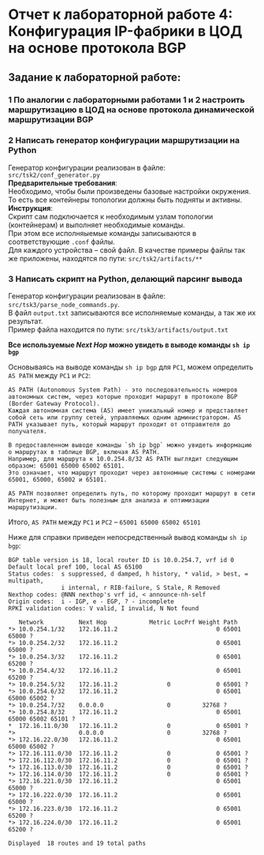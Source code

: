 # Отчет к лабораторной работе 4: Конфигурация IP-фабрики в ЦОД на основе протокола BGP

## Задание к лабораторной работе:

### 1 По аналогии с лабораторными работами 1 и 2 настроить маршрутизацию в ЦОД на основе протокола динамической маршрутизации BGP
### 2 Написать генератор конфигурации маршрутизации на Python
Генератор конфигурации реализован в файле: `src/tsk2/conf_generator.py`  
**Предварительные требования**:  
Необходимо, чтобы были произведены базовые настройки окружения. То есть все контейнеры топологии должны быть подняты и активны.  
**Инструкция**:  
Скрипт сам подключается к необходимым узлам топологии (контейнерам) и выполняет необходимые команды.   
При этом все исполняыемые команды записываются в соответствующие `.conf` файлы.  
Для каждого устройства – свой файл. В качестве примеры файлы так же приложены, находятся по пути:
`src/tsk2/artifacts/**`
### 3 Написать скрипт на Python, делающий парсинг вывода
Генератор конфигурации реализован в файле: `src/tsk3/parse_node_commands.py`.  
В файл `output.txt` записываются все исполняемые команды, а так же их результат.  
Пример файла находится по пути: `src/tsk3/artifacts/output.txt`

**Все используемые _Next Hop_ можно увидеть в выводе команды `sh ip bgp`**

Основываясь на выводе команды `sh ip bgp` для `PC1`, можем определить `AS PATH` между `PC1` и `PC2`:
```
AS PATH (Autonomous System Path) - это последовательность номеров автономных систем, через которые проходит маршрут в протоколе BGP (Border Gateway Protocol). 
Каждая автономная система (AS) имеет уникальный номер и представляет собой сеть или группу сетей, управляемых одним администратором. AS PATH указывает путь, который маршрут проходит от отправителя до получателя.

В предоставленном выводе команды `sh ip bgp` можно увидеть информацию о маршрутах в таблице BGP, включая AS PATH. 
Например, для маршрута к 10.0.254.8/32 AS PATH выглядит следующим образом: 65001 65000 65002 65101. 
Это означает, что маршрут проходит через автономные системы с номерами 65001, 65000, 65002 и 65101.

AS PATH позволяет определить путь, по которому проходит маршрут в сети Интернет, и может быть полезным для анализа и оптимизации маршрутизации.
```

Итого, `AS PATH` между `PC1` и `PC2` – `65001 65000 65002 65101`

Ниже для справки приведен непосредственный вывод команды `sh ip bgp`:
```
BGP table version is 18, local router ID is 10.0.254.7, vrf id 0
Default local pref 100, local AS 65100
Status codes:  s suppressed, d damped, h history, * valid, > best, = multipath,
               i internal, r RIB-failure, S Stale, R Removed
Nexthop codes: @NNN nexthop's vrf id, < announce-nh-self
Origin codes:  i - IGP, e - EGP, ? - incomplete
RPKI validation codes: V valid, I invalid, N Not found

   Network          Next Hop            Metric LocPrf Weight Path
*> 10.0.254.1/32    172.16.11.2                            0 65001 65000 ?
*> 10.0.254.2/32    172.16.11.2                            0 65001 65000 ?
*> 10.0.254.3/32    172.16.11.2                            0 65001 65200 ?
*> 10.0.254.4/32    172.16.11.2                            0 65001 65200 ?
*> 10.0.254.5/32    172.16.11.2              0             0 65001 ?
*> 10.0.254.6/32    172.16.11.2                            0 65001 65000 65002 ?
*> 10.0.254.7/32    0.0.0.0                  0         32768 ?
*> 10.0.254.8/32    172.16.11.2                            0 65001 65000 65002 65101 ?
*  172.16.11.0/30   172.16.11.2              0             0 65001 ?
*>                  0.0.0.0                  0         32768 ?
*> 172.16.22.0/30   172.16.11.2                            0 65001 65000 65002 ?
*> 172.16.111.0/30  172.16.11.2              0             0 65001 ?
*> 172.16.112.0/30  172.16.11.2              0             0 65001 ?
*> 172.16.113.0/30  172.16.11.2              0             0 65001 ?
*> 172.16.114.0/30  172.16.11.2              0             0 65001 ?
*> 172.16.221.0/30  172.16.11.2                            0 65001 65000 ?
*> 172.16.222.0/30  172.16.11.2                            0 65001 65000 ?
*> 172.16.223.0/30  172.16.11.2                            0 65001 65200 ?
*> 172.16.224.0/30  172.16.11.2                            0 65001 65200 ?

Displayed  18 routes and 19 total paths
```
